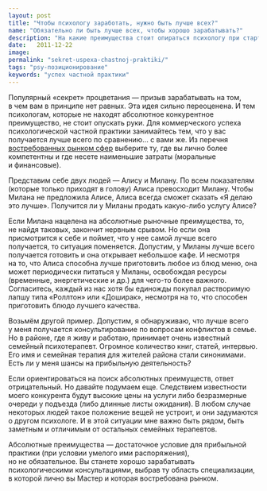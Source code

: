 ```yaml
---
layout: post
title: "Чтобы психологу заработать, нужно быть лучше всех?"
name: "Обязательно ли быть лучше всех, чтобы хорошо зарабатывать?"
description: "На какие преимущества стоит опираться психологу при старте психологической практики"
date:   2011-12-22			 
image: 
permalink: "sekret-uspexa-chastnoj-praktiki/"
tags: "psy-позиционирование"
keywords: "успех частной практики"
---
```



<p>Популярный «секрет» процветания&nbsp;— призыв зарабатывать на&nbsp;том, в&nbsp;чем вам в&nbsp;принципе нет равных. Эта идея сильно переоценена. И&nbsp;тем психологам, которые не&nbsp;находят абсолютное конкурентное преимущество, не&nbsp;стоит опускать руки. Для коммерческого успеха психологической частной практики занимайтесь тем, что у&nbsp;вас получается лучше всего по&nbsp;сравнению... с&nbsp;вами&nbsp;же. Из&nbsp;перечня<a href="/sfery-specializacii-psixologa/"> востребованных рынком сфер</a> выберите&nbsp;ту, где вы&nbsp;лично более компетентны и&nbsp;где несете наименьшие затраты (моральные и&nbsp;финансовые).</p>
<p>Представим себе двух людей&nbsp;— Алису и&nbsp;Милану. По&nbsp;всем показателям (которые только приходят в&nbsp;голову) Алиса превосходит Милану. Чтобы Милана не&nbsp;предложила Алисе, Алиса всегда сможет сказать «Я&nbsp;делаю это лучше». Получится&nbsp;ли у&nbsp;Миланы продать какую-либо услугу Алисе?</p>
<p>Если Милана нацелена на&nbsp;абсолютные рыночные преимущества, то, не&nbsp;найдя таковых, закончит нервным срывом. Но&nbsp;если она присмотрится к&nbsp;себе и&nbsp;поймет, что у&nbsp;нее самой лучше всего получается, то&nbsp;ситуация поменяется. Допустим, у&nbsp;Миланы лучше всего получается готовить и&nbsp;она открывает небольшое кафе. И&nbsp;несмотря на&nbsp;то, что Алиса способна лучше приготовить любое из&nbsp;блюд меню, она может периодически питаться у&nbsp;Миланы, освобождая ресурсы (временные, энергетические и&nbsp;др.) для чего-то более важного. Согласитесь, каждый из&nbsp;нас хотя&nbsp;бы единожды покупал растворимую лапшу типа «Роллтон» или «Доширак», несмотря на&nbsp;то, что способен приготовить блюдо лучшего качества.</p>
<p>Возьмём другой пример. Допустим, я&nbsp;обнаруживаю, что лучше всего у&nbsp;меня получается консультирование по&nbsp;вопросам конфликтов в&nbsp;семье. Но&nbsp;в&nbsp;районе, где я&nbsp;живу и&nbsp;работаю, принимает очень известный семейный психотерапевт. Огромное количество книг, статей, интервью. Его имя и&nbsp;семейная терапия для жителей района стали синонимами. Есть&nbsp;ли у&nbsp;меня шансы на&nbsp;прибыльную деятельность?</p>
<p>Если ориентироваться на&nbsp;поиск абсолютных преимуществ, ответ отрицательный. Но&nbsp;давайте подумаем еще. Следствием известности моего конкурента будут высокие цены на&nbsp;услуги либо безразмерные очереди у&nbsp;подъезда (либо длинные листы ожидания). В&nbsp;любом случае некоторых людей такое положение вещей не&nbsp;устроит, и&nbsp;они задумаются о&nbsp;другом психологе. И&nbsp;в&nbsp;этой ситуации мне важно быть рядом, быть заметным и&nbsp;отличимым от&nbsp;остальных семейных терапевтов.</p>
<p>Абсолютные преимущества&nbsp;— достаточное условие для прибыльной практики (при условии умелого ими распоряжения), но&nbsp;не&nbsp;обязательное. Вы&nbsp;станете хорошо зарабатывать психологическими консультациями, выбрав ту&nbsp;область специализации, в&nbsp;которой лично вы&nbsp;Мастер и&nbsp;которая востребована рынком.</p>
